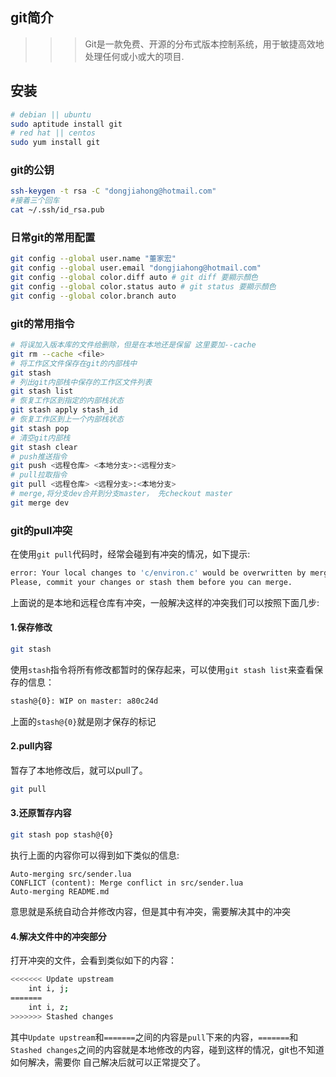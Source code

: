 ## git简介

>>> Git是一款免费、开源的分布式版本控制系统，用于敏捷高效地处理任何或小或大的项目.

## 安装

```sh
# debian || ubuntu
sudo aptitude install git
# red hat || centos
sudo yum install git
```

### git的公钥

```sh
ssh-keygen -t rsa -C "dongjiahong@hotmail.com"
#接着三个回车
cat ~/.ssh/id_rsa.pub
```

### 日常git的常用配置

```sh
git config --global user.name "董家宏"
git config --global user.email "dongjiahong@hotmail.com"
git config --global color.diff auto # git diff 要顯示顏色
git config --global color.status auto # git status 要顯示顏色
git config --global color.branch auto
```

### git的常用指令
```sh
# 将误加入版本库的文件给删除，但是在本地还是保留 这里要加--cache
git rm --cache <file>
# 将工作区文件保存在git的内部栈中
git stash
# 列出git内部栈中保存的工作区文件列表
git stash list
# 恢复工作区到指定的内部栈状态
git stash apply stash_id
# 恢复工作区到上一个内部栈状态
git stash pop
# 清空git内部栈
git stash clear
# push推送指令 
git push <远程仓库> <本地分支>:<远程分支>
# pull拉取指令
git pull <远程仓库> <远程分支>:<本地分支>
# merge,将分支dev合并到分支master， 先checkout master
git merge dev
```

### git的pull冲突
在使用`git pull`代码时，经常会碰到有冲突的情况，如下提示:
```sh
error: Your local changes to 'c/environ.c' would be overwritten by merge.  Aborting.
Please, commit your changes or stash them before you can merge.
```
上面说的是本地和远程仓库有冲突，一般解决这样的冲突我们可以按照下面几步:
#### 1.保存修改

```sh
git stash 
```

使用`stash`指令将所有修改都暂时的保存起来，可以使用`git stash list`来查看保存的信息：

```sh
stash@{0}: WIP on master: a80c24d
```

上面的`stash@{0}`就是刚才保存的标记

#### 2.pull内容
暂存了本地修改后，就可以pull了。
```sh
git pull
```

#### 3.还原暂存内容

```sh
git stash pop stash@{0}
```
执行上面的内容你可以得到如下类似的信息:

```
Auto-merging src/sender.lua
CONFLICT (content): Merge conflict in src/sender.lua
Auto-merging README.md
```
意思就是系统自动合并修改内容，但是其中有冲突，需要解决其中的冲突

#### 4.解决文件中的冲突部分
打开冲突的文件，会看到类似如下的内容：
```sh
<<<<<<< Update upstream
	int i, j;
======= 
	int i, z;
>>>>>>> Stashed changes
```

其中`Update upstream`和`=======`之间的内容是`pull`下来的内容，`=======`和`Stashed
changes`之间的内容就是本地修改的内容，碰到这样的情况，git也不知道如何解决，需要你
自己解决后就可以正常提交了。
